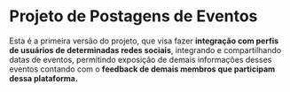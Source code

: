 # Projeto de Postagens de Eventos
Esta é a primeira versão do projeto, que visa fazer <b>integração com perfis de usuários de determinadas redes sociais</b>, integrando e compartilhando datas de eventos, permitindo exposição de demais informações desses eventos contando com o <b >feedback de demais membros que participam dessa plataforma.</b>


